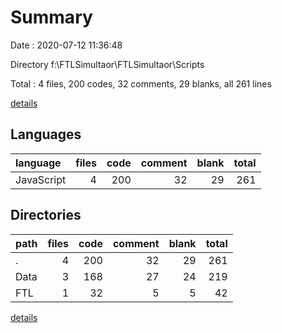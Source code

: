 # Summary

Date : 2020-07-12 11:36:48

Directory f:\FTLSimultaor\FTLSimultaor\Scripts

Total : 4 files,  200 codes, 32 comments, 29 blanks, all 261 lines

[details](details.md)

## Languages
| language | files | code | comment | blank | total |
| :--- | ---: | ---: | ---: | ---: | ---: |
| JavaScript | 4 | 200 | 32 | 29 | 261 |

## Directories
| path | files | code | comment | blank | total |
| :--- | ---: | ---: | ---: | ---: | ---: |
| . | 4 | 200 | 32 | 29 | 261 |
| Data | 3 | 168 | 27 | 24 | 219 |
| FTL | 1 | 32 | 5 | 5 | 42 |

[details](details.md)
